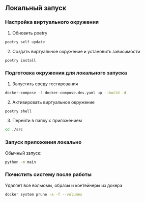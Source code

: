 ## Локальный запуск


### Настройка виртуального окружения

1. Обновить poetry
```bash
poetry self update
```

2. Создать виртуальное окружение и установить зависимости
```bash
poetry install
```


### Подготовка окружения для локального запуска

1. Запустить среду тестирования
```bash
docker-compose -f docker-compose.dev.yaml up --build -d
```

2. Активировать виртуальное окружение
```bash
poetry shell
```

3. Перейти в папку с приложением
```bash
cd ./src
```


### Запуск приложения локально

Обычный запуск:
```bash
python -m main
```

### Почистить систему после работы

Удаляет все вольюмы, образы и контейнеры из докера
```bash
docker system prune -a -f --volumes
```
